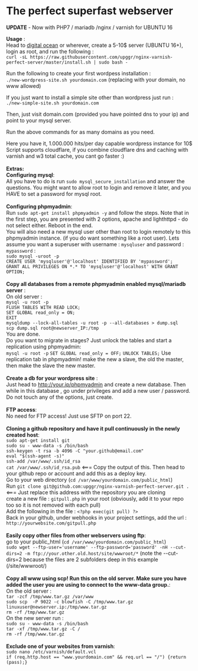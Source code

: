 # The perfect superfast webserver
<b>UPDATE</b> - Now with PHP7 / mariadb /nginx / varnish for UBUNTU 16


<b>Usage</b> :<br>
Head to [digital ocean](https://m.do.co/c/6e83df0e17c6) or wherever, create a 5-10$ server (UBUNTU 16+), login as root, and run the following :
<br>
`curl -sL https://raw.githubusercontent.com/upggr/nginx-varnish-perfect-server/master/install.sh | sudo bash -`

Run the following to create your first wordpess installation :<br>
`./new-wordpress-site.sh yourdomain.com` (replacing with your domain, no www allowed)

If you just want to install a simple site other than wordpress just run :<br> `./new-simple-site.sh yourdomain.com`

Then, just visit domain.com (provided you have pointed dns to your ip) and point to your mysql server.

Run the above commands for as many domains as you need. <br>

Here you have it, 1.000.000 hits/per day capable wordpress instance for 10$
<br>
Script supports cloudflare, if you combine cloudflare dns and caching with varnish and w3 total cache, you cant go faster :)
<br>
<br>
<b>Extras:</b><br>
<b>Configuring mysql</b>: <br>
All you have to do is run `sudo mysql_secure_installation` and answer the questions. You might want to allow root to login and remove it later, and you HAVE to set a password for mysql root.<br>
<br>
<b>Configuring phpmyadmin</b>: <br>
Run `sudo apt-get install phpmyadmin -y` and follow the steps. Note that in the first step, you are presented with 2 options, apache and lighthttpd - do not select either. Reboot in the end.<br>
You will also need a new mysql user other than root to login remotely to this phpmyadmin instance. (if you do want something like a root user). Lets assume you want a superuser with username : `mysqluser` and password : `mypassword` :<br>
`sudo mysql -uroot -p`<br>
`CREATE USER 'mysqluser'@'localhost' IDENTIFIED BY 'mypassword';`<br>
`GRANT ALL PRIVILEGES ON *.* TO 'mysqluser'@'localhost' WITH GRANT OPTION;`<br>
<br>
<b>Copy all databases from a remote phpmyadmin enabled mysql/mariadb server</b> : <br>
On old server :<br>
`mysql -u root -p`<br>
`FLUSH TABLES WITH READ LOCK;`<br>
`SET GLOBAL read_only = ON;`<br>
`EXIT`<br>
`mysqldump --lock-all-tables -u root -p --all-databases > dump.sql`<br>
`scp dump.sql root@newserver_IP:/tmp`<br>
You are done.<br>
Do you want to migrate in stages? Just unlock the tables and start a replication using phpmyadmin:<br>
`mysql -u root -p`
`SET GLOBAL read_only = OFF;`
`UNLOCK TABLES;`
Use replication tab in phpmyadmin! make the new a slave, the old the master, then make the slave the new master.<br>
<br>
<b>Create a db for your wordpress site</b> : <br>
Just head to http://your.ip/phpmyadmin and create a new database. Then while in this database , go under privileges and add a new user / password. Do not touch any of the options, just create.<br>
<br>
<b>FTP access</b>: <br>
No need for FTP access! Just use SFTP on port 22.<br>
<br>
<b>Cloning a github repository and have it pull continuously in the newly created host</b>: <br>
`sudo apt-get install git`<br>
`sudo su - www-data -s /bin/bash`<br>
`ssh-keygen -t rsa -b 4096 -C "your.github@email.com"`<br>
`eval "$(ssh-agent -s)"`<br>
`ssh-add /var/www/.ssh/id_rsa`<br>
`cat /var/www/.ssh/id_rsa.pub` <===  Copy the output of this. Then head to your github repo or account and add this as a deploy key.<br>
Go to your web directory (`cd /var/www/yourdomain.com/public_html`)<br>
Run `git clone git@github.com:upggr/nginx-varnish-perfect-server.git .` <=== Just replace this address with the repository you are cloning<br>
create a new file : `gitpull.php` in your root (obviously, add it to your repo too so it is not removed with each pull)<br>
Add the following in the file : `<?php exec(git pull) ?>`<br>
Back in your github, under webhooks in your project settings, add the url : `http://yourwebsite.com/gitpull.php`<br>
<br>
<b>Easily copy other files from other webservers using ftp</b>: <br>
go to your public_html (`cd /var/www/yourdomain.com/public_html`)<br>
`sudo wget --ftp-user='username' --ftp-password='password' -nH --cut-dirs=2 -m ftp://your.other.old.host/site/wwwroot/*` (note the --cut-dirs=2 because the files are 2 subfolders deep in this example (/site/wwwroot/)<br>
<br>
<b>Copy all www using scp! Run this on the old server. Make sure you have added the user you are using to connect to the www-data group.</b>: <br>
On the old server :<br>
`tar -zcf /tmp/www.tar.gz /var/www`<br>
`sudo scp  -P 9022 -c blowfish -C /tmp/www.tar.gz linuxuser@newserver.ip:/tmp/www.tar.gz`<br>
`rm -rf /tmp/www.tar.gz`<br>
On the new server run : <br>
`sudo su - www-data -s /bin/bash`<br>
`tar -xf /tmp/www.tar.gz -C /`<br>
`rm -rf /tmp/www.tar.gz`<br>
<br>
<b>Exclude one of your websites from varnish</b>: <br>
`sudo nano /etc/varnish/default.vcl`<br>
`if (req.http.host == "www.yourdomain.com" && req.url == "/") {return (pass);}`<br>
<br>
